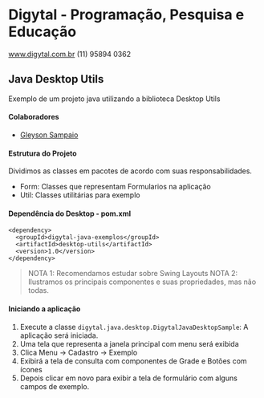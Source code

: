 # Digytal - Programação, Pesquisa e Educação
www.digytal.com.br
(11) 95894 0362

## Java Desktop Utils

Exemplo de um projeto java utilizando a biblioteca Desktop Utils

#### Colaboradores
- [Gleyson Sampaio](https://github.com/glysns)

#### Estrutura do Projeto
Dividimos as classes em pacotes de acordo com suas responsabilidades.
- Form: Classes que representam Formularios na aplicação
- Util: Classes utilitárias para exemplo

#### Dependência do Desktop - pom.xml
```
<dependency>
  <groupId>digytal-java-exemplos</groupId>
  <artifactId>desktop-utils</artifactId>
  <version>1.0</version>
</dependency>
```

> NOTA 1: Recomendamos estudar sobre Swing Layouts
> NOTA 2: Ilustramos os principais componentes e suas propriedades, mas não todas.

#### Iniciando a aplicação

1. Execute a classe `digytal.java.desktop.DigytalJavaDesktopSample`: A aplicação será iniciada.
1. Uma tela que representa a janela principal com menu será exibida
1. Clica Menu -> Cadastro -> Exemplo
1. Exibirá a tela de consulta com componentes de Grade e Botões com ícones
2. Depois clicar em novo para exibir a tela de formulário com alguns campos de exemplo.
